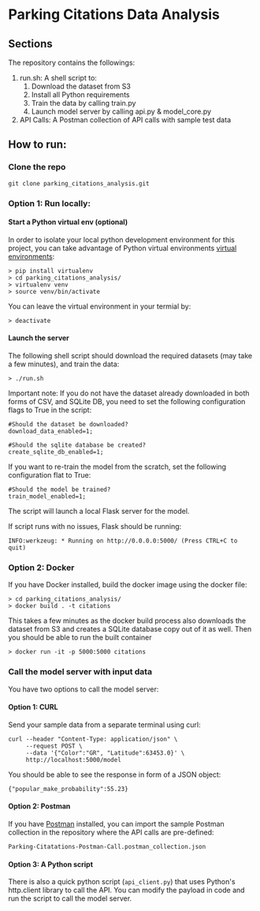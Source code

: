 # Parking Citations Data Analysis

## Sections 
The repository contains the followings: 

1. run.sh: A shell script to: 
    1. Download the dataset from S3
    2. Install all Python requirements
    3. Train the data by calling train.py 
    4. Launch model server by calling api.py & model_core.py 
2. API Calls: A Postman collection of API calls with sample test data

## How to run:

### Clone the repo
```
git clone parking_citations_analysis.git
```

### Option 1: Run locally:
#### Start a Python virtual env (optional)
In order to isolate your local python development environment for this project, you can take advantage of Python virtual environments [virtual environments](https://realpython.com/python-virtual-environments-a-primer/): 
```
> pip install virtualenv
> cd parking_citations_analysis/
> virtualenv venv
> source venv/bin/activate
```
You can leave the virtual environment in your termial by: 
```
> deactivate
```

#### Launch the server
The following shell script should download the required datasets (may take a few minutes), and train the data: 
```
> ./run.sh
```
Important note: If you do not have the dataset already downloaded in both forms of CSV, and SQLite DB, you need to set the following configuration flags to True in the script: 
```
#Should the dataset be downloaded?
download_data_enabled=1;

#Should the sqlite database be created?
create_sqlite_db_enabled=1;
```

If you want to re-train the model from the scratch, set the following configuration flat to True: 
```
#Should the model be trained?
train_model_enabled=1;
```

The script will launch a local Flask server for the model. 

If script runs with no issues, Flask should be running: 
```
INFO:werkzeug: * Running on http://0.0.0.0:5000/ (Press CTRL+C to quit)
```
### Option 2: Docker
If you have Docker installed, build the docker image using the docker file:  
```
> cd parking_citations_analysis/
> docker build . -t citations
```
This takes a few minutes as the docker build process also downloads the dataset from S3 and creates a SQLite database copy out of it as well. 
Then you should be able to run the built container 
```
> docker run -it -p 5000:5000 citations 
```

### Call the model server with input data
You have two options to call the model server:

#### Option 1: CURL
Send your sample data from a separate terminal using curl:
```
curl --header "Content-Type: application/json" \
     --request POST \
     --data '{"Color":"GR", "Latitude":63453.0}' \
     http://localhost:5000/model
```
You should be able to see the response in form of a JSON object: 
```
{"popular_make_probability":55.23}
```

#### Option 2: Postman
If you have [Postman](https://www.postman.com/) installed, you can import the sample Postman collection in the repository where the API calls are pre-defined:
```
Parking-Citatations-Postman-Call.postman_collection.json
```

#### Option 3: A Python script
There is also a quick python script (`api_client.py`) that uses Python's http.client library to call the API. You can modify the payload in code and run the script to call the model server. 